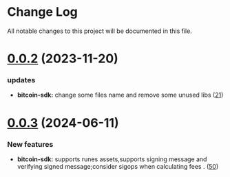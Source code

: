 
# Change Log

All notable changes to this project will be documented in this file.

# [0.0.2](https://github.com/okx/go-wallet-sdk) (2023-11-20)

### updates

- **bitcoin-sdk:** change some files name and remove some unused libs ([21](https://github.com/okx/go-wallet-sdk/pull/21))


# [0.0.3](https://github.com/okx/go-wallet-sdk) (2024-06-11)

### New features

- **bitcoin-sdk:** supports runes assets,supports signing message and verifying signed message;consider sigops when calculating fees . ([50](https://github.com/okx/go-wallet-sdk/pull/50))
